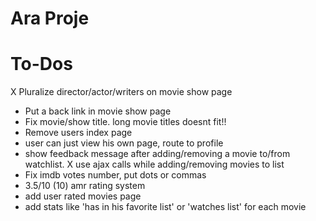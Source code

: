 # Ara Proje

# To-Dos
X Pluralize director/actor/writers on movie show page
* Put a back link in movie show page
* Fix movie/show title. long movie titles doesnt fit!!
* Remove users index page
* user can just view his own page, route to profile
* show feedback message after adding/removing a movie to/from watchlist.
X use ajax calls while adding/removing movies to list
* Fix imdb votes number, put dots or commas
* 3.5/10 (10) amr rating system
* add user rated movies page
* add stats like 'has in his favorite list' or 'watches list' for each movie
